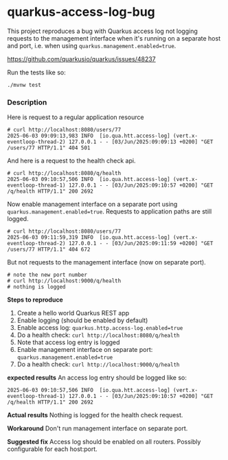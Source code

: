 # quarkus-access-log-bug

This project reproduces a bug with Quarkus access log not logging requests to the management interface
when it's running on a separate host and port, i.e. when using `quarkus.management.enabled=true`.

https://github.com/quarkusio/quarkus/issues/48237

Run the tests like so:
```shell script
./mvnw test
```

### Description

Here is request to a regular application resource

```
# curl http://localhost:8080/users/77
2025-06-03 09:09:13,983 INFO  [io.qua.htt.access-log] (vert.x-eventloop-thread-2) 127.0.0.1 - - [03/Jun/2025:09:09:13 +0200] "GET /users/77 HTTP/1.1" 404 501
```

And here is a request to the health check api.

```
# curl http://localhost:8080/q/health
2025-06-03 09:10:57,506 INFO  [io.qua.htt.access-log] (vert.x-eventloop-thread-1) 127.0.0.1 - - [03/Jun/2025:09:10:57 +0200] "GET /q/health HTTP/1.1" 200 2692
```

Now enable management interface on a separate port using `quarkus.management.enabled=true`. Requests to application paths are still logged.

```
# curl http://localhost:8080/users/77
2025-06-03 09:11:59,319 INFO  [io.qua.htt.access-log] (vert.x-eventloop-thread-2) 127.0.0.1 - - [03/Jun/2025:09:11:59 +0200] "GET /users/77 HTTP/1.1" 404 672
```

But not requests to the management interface (now on separate port).

```
# note the new port number
# curl http://localhost:9000/q/health
# nothing is logged
```

**Steps to reproduce**
1. Create a hello world Quarkus REST app
2. Enable logging (should be enabled by default)
3. Enable access log: `quarkus.http.access-log.enabled=true`
4. Do a health check: `curl http://localhost:8080/q/health`
5. Note that access log entry is logged
6. Enable management interface on separate port: `quarkus.management.enabled=true`
7. Do a health check: `curl http://localhost:9000/q/health`

**expected results**
An access log entry should be logged like so:
```
2025-06-03 09:10:57,506 INFO  [io.qua.htt.access-log] (vert.x-eventloop-thread-1) 127.0.0.1 - - [03/Jun/2025:09:10:57 +0200] "GET /q/health HTTP/1.1" 200 2692
```

**Actual results**
Nothing is logged for the health check request.

**Workaround**
Don't run management interface on separate port.

**Suggested fix**
Access log should be enabled on all routers. Possibly configurable for each host:port.
